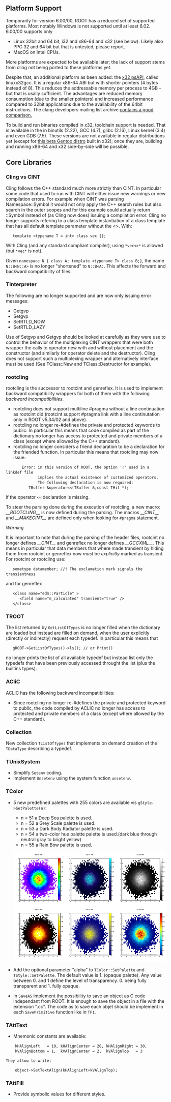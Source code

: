 ## Platform Support

Temporarily for version 6.00/00, ROOT has a reduced set of supported
platforms. Most notably Windows is not supported until at least 6.02.
6.00/00 supports only

-   Linux 32bit and 64 bit, i32 and x86-64 and x32 (see below). Likely
    also PPC 32 and 64 bit but that is untested, please report.
-   MacOS on Intel CPUs.

More platforms are expected to be available later; the lack of support
stems from cling not being ported to these platforms yet.

Despite that, an additional platform as been added: the [x32
psAPI](https://sites.google.com/site/x32abi/), called linuxx32gcc. It is
a regular x86-64 ABI but with shorter pointers (4 bytes instead of 8).
This reduces the addressable memory per process to 4GB - but that is
usally sufficient. The advantages are reduced memory consumption (due to
the smaller pointers) and increased performance compared to 32bit
applications due to the availability of the 64bit instructions. The
clang developers mailing list archive [contains a good
comparison.](http://clang-developers.42468.n3.nabble.com/Re-PATCH-add-x32-psABI-support-td4024297.html)

To build and run binaries compiled in x32, toolchain support is needed.
That is available in the in binutils (2.22), GCC (4.7), glibc (2.16),
Linux kernel (3.4) and even GDB (7.5). These versions are not available
in regular distributions yet (except for [this beta Gentoo
distro](http://dev.gentoo.org/~vapier/x32/stage3-amd64-x32-20120605.tar.xz)
built in x32); once they are, building and running x86-64 and x32
side-by-side will be possible.

## Core Libraries

### Cling vs CINT

Cling follows the C++ standard much more strictly than CINT. In
particular some code that used to run with CINT will either issue new
warnings or new compilation errors. For example when CINT was parsing
Namespace::Symbol it would not only apply the C++ search rules but also
search in the outer scopes and for this example could actually return
::Symbol instead of (as Cling now does) issuing a compilation error.
Cling no longer supports refering to a class template instantiation of a
class template that has all default template parameter without the \<\>.
With:

``` {.cpp}
   template <typename T = int> class vec {};
```

With Cling (and any standard compliant compiler), using `*vec<>*` is
allowed (but `*vec*` is not).

Given `namespace N { class A; template <typename T> class B;}`, the name
`N::B<N::A>` is no longer "shortened" to `N::B<A:`. This affects the forward
and backward compatibility of files.

### TInterpreter

The following are no longer supported and are now only issuing error
messages:

-   Getgvp
-   Setgvp
-   SetRTLD\_NOW
-   SetRTLD\_LAZY

Use of Setgvp and Getgvp should be looked at carefully as they were use
to control the behavior of the multiplexing CINT wrappers that were both
wrapper the calls to operator new with and without placement and the
constructor (and similarly for operator delete and the destructor).
Cling does not support such a multiplexing wrapper and alternatively
interface must be used (See TClass::New and TClass::Destructor for
example).

### rootcling

rootcling is the successor to rootcint and genreflex. It is used to
implement backward compatibility wrappers for both of them with the
following *backward incompatibilities.*

-   rootcling does not support multiline \#pragma without a line
    continuation as rootcint did (rootcint support \#pragma link with a
    line continutation only in ROOT v5.34/02 and above).
-   rootcling no longer re-\#defines the private and protected keywords
    to public. In particular this means that code compiled as part of
    the dictionary no longer has access to protected and private members
    of a class (except where allowed by the C++ standard).
-   rootcling no longer considers a friend declaration to be a
    declaration for the friended function. In particular this means that
    rootcling may now issue:

``` {.cpp}
       Error: in this version of ROOT, the option '!' used in a linkdef file
              implies the actual existence of customized operators.
              The following declaration is now required:
          TBuffer &operator<<(TBuffer &,const THit *);
```

   if the operator `<<` declaration is missing.

To steer the parsing done during the execution of rootcling, a new
macro: *\_\_ROOTCLING\_\_* is now defined during the parsing. The macros
*\_\_CINT\_\_* and *\_\_MAKECINT\_\_* are defined only when looking for
`#pragma` statement.

*Warning*

It is important to note that during the parsing of the header files,
rootcint no longer defines *\_\_CINT\_\_* and genreflex no longer defines
*\_\_GCCXML\_\_*.  This means in particular that data members that where
made transient by hiding them from rootcint or genreflex now *must* be 
*explicitly* marked as transient.  For rootcint or rootcling use:
``` {.cpp}
   sometype datamember; //! The exclamation mark signals the transientness
```
and for genreflex
``` {.cpp}
   <class name="edm::Particle" >
      <field name="m_calculated" transient="true" />
   </class>
```

### TROOT

The list returned by `GetListOfTypes` is no longer filled when the dictionary
are loaded but instead are filled on demand, when the user explicitly (directly
or indirectly) request each typedef.  In particular this means that
``` {.cpp}
   gROOT->GetListOfTypes()->ls(); // or Print()
```
no longer prints the list of all available typedef but instead list only the
typedefs that have been previously accessed throught the list (plus the builtins
types).

### ACliC

ACLiC has the following backward incompatibilities:

-   Since rootcling no longer re-\#defines the private and protected
    keyword to public, the code compiled by ACLIC no longer has access
    to protected and private members of a class (except where allowed by
    the C++ standard).

### Collection

New collection `TListOfTypes` that implements on demand creation
of the `TDataType` describing a typedef.

### TUnixSystem

-   Simplify `Setenv` coding.
-   Implement `Unsetenv` using the system function `unsetenv`.

### TColor

-   5 new predefined palettes with 255 colors are available vis
    `gStyle->SetPalette(n)`:

    -   n = 51 a Deep Sea palette is used.
    -   n = 52 a Grey Scale palette is used.
    -   n = 53 a Dark Body Radiator palette is used.
    -   n = 54 a two-color hue palette palette is used.(dark blue
        through neutral gray to bright yellow)
    -   n = 55 a Rain Bow palette is used.

    ![New 255 colors palettes](pal255.png)

-   Add the optional parameter "alpha" to `TColor::SetPalette` and
    `TStyle::SetPalette`. The default value is 1. (opaque palette). Any
    value between 0. and 1 define the level of transparency. 0. being
    fully transparent and 1. fully opaque.

-   In `SaveAS` implement the possibility to save an object as C code
    independant from ROOT. It is enough to save the object in a file
    with the extension ".cc". The code as to save each objet should be
    implement in each `SavePrimitive` function like in `TF1`.

### TAttText

-   Mnemonic constants are available:
``` {.cpp}
    kHAlignLeft   = 10, kHAlignCenter = 20, kHAlignRight = 30,
    kVAlignBottom = 1,  kVAlignCenter = 2,  kVAlignTop   = 3
```
    They allow to write:
``` {.cpp}
    object->SetTextAlign(kHAlignLeft+kVAlignTop);
```

### TAttFill

- Provide symbolic values for different styles.
